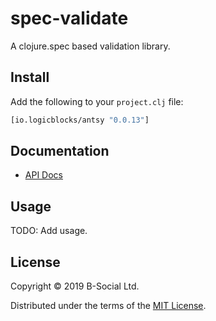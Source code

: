 # spec-validate

A clojure.spec based validation library.

## Install

Add the following to your `project.clj` file:

```clj
[io.logicblocks/antsy "0.0.13"]
```

## Documentation

* [API Docs](http://b-social.github.io/spec-validate)

## Usage

TODO: Add usage.

## License

Copyright © 2019 B-Social Ltd.

Distributed under the terms of the 
[MIT License](http://opensource.org/licenses/MIT).
